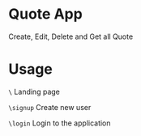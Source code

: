 # Quote App

Create, Edit, Delete and Get all Quote

# Usage

`\` Landing page

`\signup` Create new user

`\login` Login to the application
